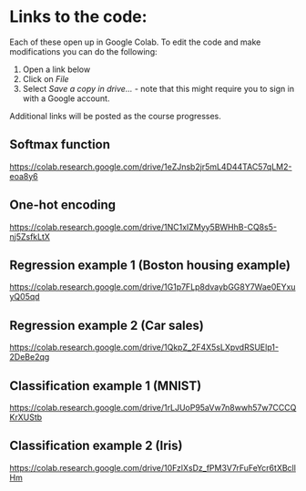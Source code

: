 # Links to the code:

Each of these open up in Google Colab. To edit the code and make modifications you can do the following: 
1. Open a link below
2. Click on *File*
3. Select *Save a copy in drive...* - note that this might require you to sign in with a Google account.

Additional links will be posted as the course progresses.

## Softmax function
https://colab.research.google.com/drive/1eZJnsb2jr5mL4D44TAC57qLM2-eoa8y6

## One-hot encoding
https://colab.research.google.com/drive/1NC1xIZMyy5BWHhB-CQ8s5-nj5ZsfkLtX

## Regression example 1 (Boston housing example)
https://colab.research.google.com/drive/1G1p7FLp8dvaybGG8Y7Wae0EYxuyQ05qd

## Regression example 2 (Car sales)
https://colab.research.google.com/drive/1QkpZ_2F4X5sLXpvdRSUElp1-2DeBe2qg

## Classification example 1 (MNIST)
https://colab.research.google.com/drive/1rLJUoP95aVw7n8wwh57w7CCCQKrXUStb

## Classification example 2 (Iris)
https://colab.research.google.com/drive/10FzlXsDz_fPM3V7rFuFeYcr6tXBcllHm
